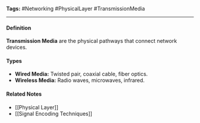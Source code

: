**Tags:** #Networking #PhysicalLayer #TransmissionMedia

---

#### **Definition**

**Transmission Media** are the physical pathways that connect network devices.

#### **Types**

- **Wired Media:** Twisted pair, coaxial cable, fiber optics.
- **Wireless Media:** Radio waves, microwaves, infrared.

#### **Related Notes**

- [[Physical Layer]]
- [[Signal Encoding Techniques]]